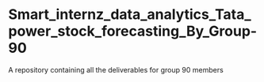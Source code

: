 # Smart_internz_data_analytics_Tata_power_stock_forecasting_By_Group-90
A repository containing all the deliverables for group 90 members  
